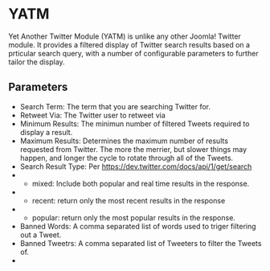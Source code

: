 # YATM

Yet Another Twitter Module (YATM) is unlike any other Joomla! Twitter module. It provides a filtered display of Twitter search results based on a prticular search query, with a number of configurable parameters to further tailor the display.

## Parameters

* Search Term: The term that you are searching Twitter for.
* Retweet Via: The Twitter user to retweet via
* Minimum Results: The minimun number of filtered Tweets required to display a result. 
* Maximum Results: Determines the maximum number of results requested from Twitter. The more the merrier, but slower things may happen, and longer the cycle to rotate through all of the Tweets.
* Search Result Type: Per https://dev.twitter.com/docs/api/1/get/search
* * mixed: Include both popular and real time results in the response.
* * recent: return only the most recent results in the response
* * popular: return only the most popular results in the response.
* Banned Words: A comma separated list of words used to triger filtering out a Tweet.
* Banned Tweetrs: A comma separated list of Tweeters to filter the Tweets of.
* 



